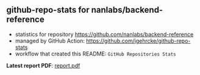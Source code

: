 ## github-repo-stats for nanlabs/backend-reference

- statistics for repository https://github.com/nanlabs/backend-reference
- managed by GitHub Action: https://github.com/jgehrcke/github-repo-stats
- workflow that created this README: `GitHub Repositories Stats`

**Latest report PDF**: [report.pdf](https://github.com/nanlabs/awesome-nan/raw/github-repo-stats/nanlabs/backend-reference/latest-report/report.pdf)

